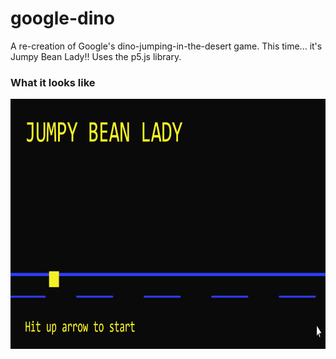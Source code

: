 # google-dino
A re-creation of Google's dino-jumping-in-the-desert game. This time... it's Jumpy Bean Lady!!
Uses the p5.js library.

### What it looks like
<img src="https://github.com/rjensen96/google-dino/blob/main/assets/gamesample.gif" alt="Snake Example" width="800" height="400" />

